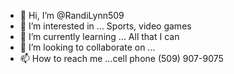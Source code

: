 - 👋 Hi, I’m @RandiLynn509
- 👀 I’m interested in ... Sports, video games
- 🌱 I’m currently learning ... All that I can
- 💞️ I’m looking to collaborate on ...
- 📫 How to reach me ...cell phone (509) 907-9075

<!---
RandiLynn509/RandiLynn509 is a ✨ special ✨ repository because its `README.md` (this file) appears on your GitHub profile.
You can click the Preview link to take a look at your changes.
--->
